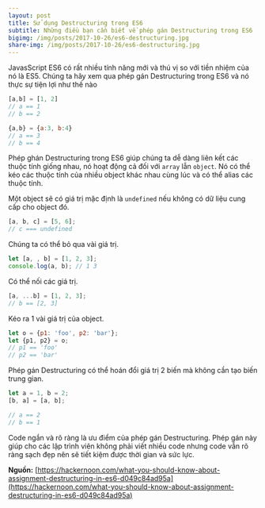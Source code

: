 ```yaml
---
layout: post
title: Sử dụng Destructuring trong ES6
subtitle: Những điều bạn cần biết về phép gán Destructuring trong ES6
bigimg: /img/posts/2017-10-26/es6-destructuring.jpg
share-img: /img/posts/2017-10-26/es6-destructuring.jpg
---
```



JavasScript ES6 có rất nhiều tính năng mới và thú vị so với tiền nhiệm của nó là ES5. Chúng ta hãy xem qua phép gán Destructuring trong ES6 và nó thực sự tiện lợi như thế nào

```javascript
[a,b] = [1, 2]
// a == 1
// b == 2

{a,b} = {a:3, b:4}
// a == 3
// b == 4
```

Phép ghán Destructuring trong ES6 giúp chúng ta dễ dàng liên kết các thuộc tính giống nhau, nó hoạt động cả đối với `array` lẫn `object`. Nó có thể kéo các thuộc tính của nhiều object khác nhau cùng lúc và có thể alias các thuộc tính.

Một object sẽ có giá trị mặc định là `undefined` nếu không có dữ liệu cung cấp cho object đó.

```javascript
[a, b, c] = [5, 6];
// c === undefined
```

Chúng ta có thể bỏ qua vài giá trị.

```javascript
let [a, , b] = [1, 2, 3];
console.log(a, b); // 1 3
```

Có thể nối các giá trị.

```javascript
[a, ...b] = [1, 2, 3];
// b == [2, 3]
```

Kéo ra 1 vài giá trị của object.

```javascript
let o = {p1: 'foo', p2: 'bar'};
let {p1, p2} = o;
// p1 == 'foo'
// p2 == 'bar'
```

Phép gán Destructuring có thể hoán đổi giá trị 2 biến mà không cần tạo biến trung gian.

```javascript
let a = 1, b = 2;
[b, a] = [a, b];

// a == 2
// b == 1
```

Code ngắn và rõ ràng là ưu điểm của phép gán Destructuring. Phép gán này giúp cho các lập trình viên không phải viết nhiều code nhưng code vẫn rõ ràng sạch đẹp nên sẽ tiết kiệm được thời gian và sức lực.

**Nguồn:** [https://hackernoon.com/what-you-should-know-about-assignment-destructuring-in-es6-d049c84ad95a](https://hackernoon.com/what-you-should-know-about-assignment-destructuring-in-es6-d049c84ad95a)
